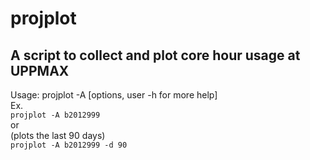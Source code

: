 # projplot

## A script to collect and plot core hour usage at UPPMAX

Usage: projplot -A <project id> [options, user -h for more help]  
Ex.  
```projplot -A b2012999```  
or  
(plots the last 90 days)  
```projplot -A b2012999 -d 90```  
